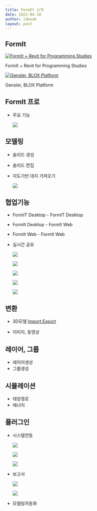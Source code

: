 ```yaml
---
title: FormIt 소개
date: 2022-04-18
author: ideook
layout: post
---
```


## FormIt

[![FormIt + Revit for Programming Studies](http://img.youtube.com/vi/VD2GE8B6vJE/0.jpg)](https://youtu.be/VD2GE8B6vJE) 

FormIt + Revit for Programming Studies

[![Gensler, BLOX Platform](http://img.youtube.com/vi/QRjIl4qlcO4/0.jpg)](https://youtu.be/QRjIl4qlcO4) 

Gensler, BLOX Platform


## FormIt 프로

- 주요 기능

  ![](../../images/2022-04-18-10-39-12.png)

## 모델링

- 솔리드 생성
- 솔리드 편집
- 지도기반 대지 가져오기

  ![](../../images/2022-04-18-10-43-18.png)

## 협업기능

- FormIT Desktop - FormIT Desktop
- FormIt Desktop - FormIt Web
- FormIt Web - FormIt Web
- 실시간 공유

  ![](../../images/2022-04-18-10-40-42.png)

  ![](../../images/2022-04-18-10-40-51.png)

  ![](../../images/2022-04-18-10-41-41.png)

  ![](../../images/2022-04-18-10-41-59.png)

  ![](../../images/2022-04-18-10-42-35.png)

## 변환

- 3D모델 [Import Export](https://haeahn-dukhyun.github.io/2022/04/Import-Export)

- 이미지, 동영상

## 레이어, 그룹

- 레이어생성
- 그룹생성

## 시뮬레이션

- 태양경로
- 에너지

## 플러그인

- 시스템연동

  ![](../../images/2022-04-18-10-37-48.png)

  ![](../../images/2022-04-18-10-36-39.png)

  ![](../../images/2022-04-18-10-36-46.png)

- 보고서

  ![](../../images/2022-04-18-10-34-58.png)

  ![](../../images/2022-04-18-10-37-13.png)

- 모델링자동화
